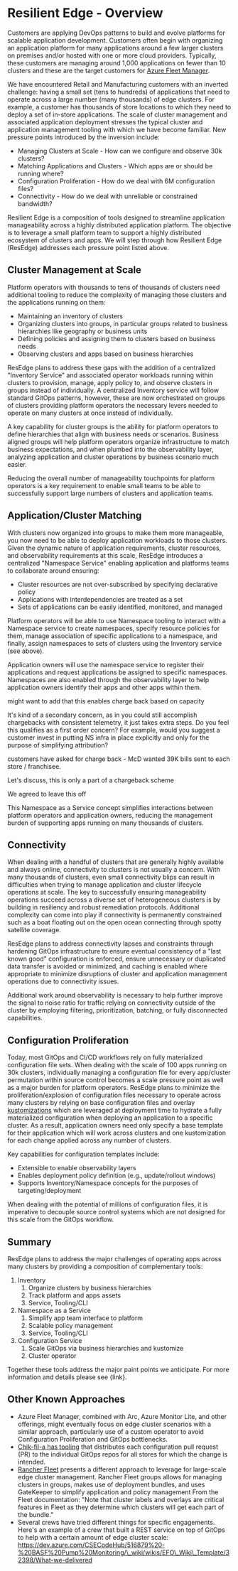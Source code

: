﻿# Resilient Edge - Overview

Customers are applying DevOps patterns to build and evolve platforms for scalable application development. Customers often begin with organizing an application platform for many applications around a few larger clusters on premises and/or hosted with one or more cloud providers. Typically, these customers are managing around 1,000 applications on fewer than 10 clusters and these are the target customers for [Azure Fleet Manager](https://learn.microsoft.com/en-us/azure/kubernetes-fleet/overview).

We have encountered Retail and Manufacturing customers with an inverted challenge: having a small set (tens to hundreds) of applications that need to operate across a large number (many thousands) of edge clusters. For example, a customer has thousands of store locations to which they need to deploy a set of in-store applications. The scale of cluster management and associated application deployment stresses the typical cluster and application management tooling with which we have become familiar. New pressure points introduced by the inversion include:

- Managing Clusters at Scale - How can we configure and observe 30k clusters?
- Matching Applications and Clusters - Which apps are or should be running where?
- Configuration Proliferation - How do we deal with 6M configuration files?
- Connectivity - How do we deal with unreliable or constrained bandwidth?

Resilient Edge is a composition of tools designed to streamline application manageability across a highly distributed application platform. The objective is to leverage a small platform team to support a highly distributed ecosystem of clusters and apps. We will step through how Resilient Edge (ResEdge) addresses each pressure point listed above.

## Cluster Management at Scale

Platform operators with thousands to tens of thousands of clusters need additional tooling to reduce the complexity of managing those clusters and the applications running on them:

- Maintaining an inventory of clusters
- Organizing clusters into groups, in particular groups related to business hierarchies like geography or business units
- Defining policies and assigning them to clusters based on business needs
- Observing clusters and apps based on business hierarchies

ResEdge plans to address these gaps with the addition of a centralized "Inventory Service" and associated operator workloads running within clusters to provision, manage, apply policy to, and observe clusters in groups instead of individually. A centralized Inventory service will follow standard GitOps patterns, however, these are now orchestrated on groups of clusters providing platform operators the necessary levers needed to operate on many clusters at once instead of individually. 

A key capability for cluster groups is the ability for platform operators to define hierarchies that align with business needs or scenarios. Business aligned groups will help platform operators organize infrastructure to match business expectations, and when plumbed into the observability layer, analyzing application and cluster operations by business scenario much easier.

Reducing the overall number of manageability touchpoints for platform operators is a key requirement to enable small teams to be able to successfully support large numbers of clusters and application teams.

## Application/Cluster Matching

With clusters now organized into groups to make them more manageable, you now need to be able to deploy application workloads to those clusters. Given the dynamic nature of application requirements, cluster resources, and observability requirements at this scale, ResEdge introduces a centralized "Namespace Service" enabling application and platforms teams to collaborate around ensuring:

- Cluster resources are not over-subscribed by specifying declarative policy
- Applications with interdependencies are treated as a set
- Sets of applications can be easily identified, monitored, and managed

Platform operators will be able to use Namespace tooling to interact with a Namespace service to create namespaces, specify resource policies for them, manage association of specific applications to a namespace, and finally, assign namespaces to sets of clusters using the Inventory service (see above).

Application owners will use the namespace service to register their applications and request applications be assigned to specific namespaces. Namespaces are also enabled through the observability layer to help application owners identify their apps and other apps within them.

might want to add that this enables charge back based on capacity

It's kind of a secondary concern, as in you could still accomplish chargebacks with consistent telemetry, it just takes extra steps. Do you feel this qualifies as a first order concern? For example, would you suggest a customer invest in putting NS infra in place explicitly and only for the purpose of simplifying attribution?

customers have asked for charge back - McD wanted 39K bills sent to each store / franchisee.

Let's discuss, this is only a part of a chargeback scheme

We agreed to leave this off

This Namespace as a Service concept simplifies interactions between platform operators and application owners, reducing the management burden of supporting apps running on many thousands of clusters.

## Connectivity

When dealing with a handful of clusters that are generally highly available and always online, connectivity to clusters is not usually a concern. With many thousands of clusters, even small connectivity blips can result in difficulties when trying to manage application and cluster lifecycle operations at scale. The key to successfully ensuring manageability operations succeed across a diverse set of heterogeneous clusters is by building in resiliency and robust remediation protocols. Additional complexity can come into play if connectivity is permanently constrained such as a boat floating out on the open ocean connecting through spotty satellite coverage.

ResEdge plans to address connectivity lapses and constraints through hardening GitOps infrastructure to ensure eventual consistency of a "last known good" configuration is enforced, ensure unnecessary or duplicated data transfer is avoided or minimized, and caching is enabled where appropriate to minimize disruptions of cluster and application management operations due to connectivity issues.

Additional work around observability is necessary to help further improve the signal to noise ratio for traffic relying on connectivity outside of the cluster by employing filtering, prioritization, batching, or fully disconnected capabilities.

## Configuration Proliferation

Today, most GitOps and CI/CD workflows rely on fully materialized configuration file sets. When dealing with the scale of 100 apps running on 30k clusters, individually managing a configuration file for every app/cluster permutation within source control becomes a scale pressure point as well as a major burden for platform operators. ResEdge plans to minimize the proliferation/explosion of configuration files necessary to operate across many clusters by relying on base configuration files and overlay [kustomizations](https://kustomize.io/) which are leveraged at deployment time to hydrate a fully materialized configuration when deploying an application to a specific cluster. As a result, application owners need only specify a base template for their application which will work across clusters and one kustomization for each change applied across any number of clusters.

Key capabilities for configuration templates include:

- Extensible to enable observability layers
- Enables deployment policy definition (e.g., update/rollout windows)
- Supports Inventory/Namespace concepts for the purposes of targeting/deployment

When dealing with the potential of millions of configuration files, it is imperative to decouple source control systems which are not designed for this scale from the GitOps workflow.

## Summary

ResEdge plans to address the major challenges of operating apps across many clusters by providing a composition of complementary tools:

1. Inventory
   1. Organize clusters by business hierarchies
   1. Track platform and apps assets
   1. Service, Tooling/CLI
1. Namespace as a Service
   1. Simplify app team interface to platform
   1. Scalable policy management
   1. Service, Tooling/CLI
1. Configuration Service
   1. Scale GitOps via business hierarchies and kustomize
   1. Cluster operator

Together these tools address the major paint points we anticipate. For more information and details please see {link}.

## Other Known Approaches

- Azure Fleet Manager, combined with Arc, Azure Monitor Lite, and other offerings, might eventually focus on edge cluster scenarios with a similar approach, particularly use of a custom operator to avoid Configuration Proliferation and GitOps bottlenecks.
- [Chik-fil-a has tooling](https://medium.com/chick-fil-atech/enterprise-restaurant-compute-f5e2fd63d20f) that distributes each configuration pull request (PR) to the individual GitOps repos for all stores for which the change is intended. 
- [Rancher Fleet](https://fleet.rancher.io/) presents a different approach to leverage for large-scale edge cluster management. Rancher Fleet groups allows for managing clusters in groups, makes use of deployment bundles, and uses GateKeeper to simplify application and policy management From the Fleet documentation: "Note that cluster labels and overlays are critical features in Fleet as they determine which clusters will get each part of the bundle."
- Several crews have tried different things for specific engagements. Here's an example of a crew that built a REST service on top of GitOps to help with a certain amount of edge cluster scale: https://dev.azure.com/CSECodeHub/516879%20-%20BASF%20Pump%20Monitoring/\_wiki/wikis/EFO\_Wiki\_Template/32398/What-we-delivered 


